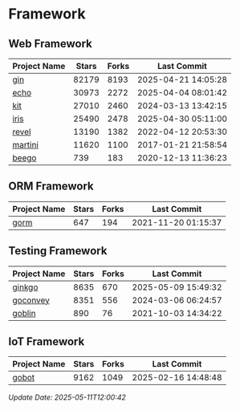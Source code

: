 # Framework

## Web Framework
| Project Name | Stars | Forks | Last Commit |
| ------------ | ----- | ----- | ----------- |
| [gin](https://github.com/gin-gonic/gin) | 82179 | 8193 | 2025-04-21 14:05:28 |
| [echo](https://github.com/labstack/echo) | 30973 | 2272 | 2025-04-04 08:01:42 |
| [kit](https://github.com/go-kit/kit) | 27010 | 2460 | 2024-03-13 13:42:15 |
| [iris](https://github.com/kataras/iris) | 25490 | 2478 | 2025-04-30 05:11:00 |
| [revel](https://github.com/revel/revel) | 13190 | 1382 | 2022-04-12 20:53:30 |
| [martini](https://github.com/go-martini/martini) | 11620 | 1100 | 2017-01-21 21:58:54 |
| [beego](https://github.com/astaxie/beego) | 739 | 183 | 2020-12-13 11:36:23 |

## ORM Framework
| Project Name | Stars | Forks | Last Commit |
| ------------ | ----- | ----- | ----------- |
| [gorm](https://github.com/jinzhu/gorm) | 647 | 194 | 2021-11-20 01:15:37 |

## Testing Framework
| Project Name | Stars | Forks | Last Commit |
| ------------ | ----- | ----- | ----------- |
| [ginkgo](https://github.com/onsi/ginkgo) | 8635 | 670 | 2025-05-09 15:49:32 |
| [goconvey](https://github.com/smartystreets/goconvey) | 8351 | 556 | 2024-03-06 06:24:57 |
| [goblin](https://github.com/franela/goblin) | 890 | 76 | 2021-10-03 14:34:22 |

## IoT Framework
| Project Name | Stars | Forks | Last Commit |
| ------------ | ----- | ----- | ----------- |
| [gobot](https://github.com/hybridgroup/gobot) | 9162 | 1049 | 2025-02-16 14:48:48 |

*Update Date: 2025-05-11T12:00:42*